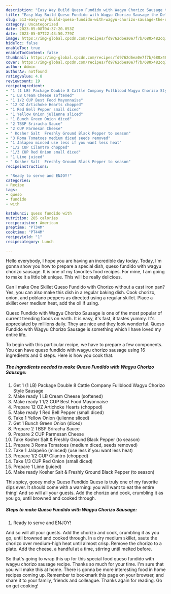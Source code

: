 ```yaml
---
description: "Easy Way Build Queso Fundido with Wagyu Chorizo Sausage the Delicious"
title: "Easy Way Build Queso Fundido with Wagyu Chorizo Sausage the Delicious"
slug: 513-easy-way-build-queso-fundido-with-wagyu-chorizo-sausage-the-delicious
category: Uncategorized
date: 2023-05-08T04:37:20.053Z
date: 2023-05-07T22:43:50.779Z
image: https://img-global.cpcdn.com/recipes/fd9762d6ea0e7f7b/680x482cq70/queso-fundido-with-wagyu-chorizo-sausage-recipe-main-photo.jpg
hideToc: false
enableToc: true
enableTocContent: false
thumbnail: https://img-global.cpcdn.com/recipes/fd9762d6ea0e7f7b/680x482cq70/queso-fundido-with-wagyu-chorizo-sausage-recipe-main-photo.jpg
cover: https://img-global.cpcdn.com/recipes/fd9762d6ea0e7f7b/680x482cq70/queso-fundido-with-wagyu-chorizo-sausage-recipe-main-photo.jpg
author: Admin
authorAv: notfound
ratingvalue: 4.8
reviewcount: 19
recipeingredient:
- "1 (1 LB) Package Double 8 Cattle Company Fullblood Wagyu Chorizo Style Sausage"
- "1 LB Cream Cheese softened"
- "1 1/2 CUP Best Food Mayonnaise"
- "12 OZ Artichoke Hearts chopped"
- "1 Red Bell Pepper small diced"
- "1 Yellow Onion julienne sliced"
- "1 Bunch Green Onion diced"
- "2 TBSP Sriracha Sauce"
- "2 CUP Parmesan Cheese"
- " Kosher Salt  Freshly Ground Black Pepper to season"
- "3 Roma Tomatoes medium diced seeds removed"
- "1 Jalapeo minced use less if you want less heat"
- "1/2 CUP Cilantro chopped"
- "1/3 CUP Red Onion small diced"
- "1 Lime juiced"
- " Kosher Salt  Freshly Ground Black Pepper to season"
recipeinstructions:

- "Ready to serve and ENJOY!"
categories:
- Recipe
tags:
- queso
- fundido
- with

katakunci: queso fundido with 
nutrition: 285 calories
recipecuisine: American
preptime: "PT34M"
cooktime: "PT44M"
recipeyield: "1"
recipecategory: Lunch

---
```



Hello everybody, I hope you are having an incredible day today. Today, I'm gonna show you how to prepare a special dish, queso fundido with wagyu chorizo sausage. It is one of my favorites food recipes. For mine, I am going to make it a little bit unique. This will be really delicious.

Can I make One Skillet Queso Fundido with Chorizo without a cast iron pan? Yes, you can also make this dish in a regular baking dish. Cook chorizo, onion, and poblano peppers as directed using a regular skillet. Place a skillet over medium heat, add the oil if using.

Queso Fundido with Wagyu Chorizo Sausage is one of the most popular of current trending foods on earth. It is easy, it's fast, it tastes yummy. It's appreciated by millions daily. They are nice and they look wonderful. Queso Fundido with Wagyu Chorizo Sausage is something which I have loved my entire life.


To begin with this particular recipe, we have to prepare a few components. You can have queso fundido with wagyu chorizo sausage using 16 ingredients and 0 steps. Here is how you cook that.

<!--inarticleads1-->

##### The ingredients needed to make Queso Fundido with Wagyu Chorizo Sausage:

1. Get 1 (1 LB) Package Double 8 Cattle Company Fullblood Wagyu Chorizo Style Sausage
1. Make ready 1 LB Cream Cheese (softened)
1. Make ready 1 1/2 CUP Best Food Mayonnaise
1. Prepare 12 OZ Artichoke Hearts (chopped)
1. Make ready 1 Red Bell Pepper (small diced)
1. Take 1 Yellow Onion (julienne sliced)
1. Get 1 Bunch Green Onion (diced)
1. Prepare 2 TBSP Sriracha Sauce
1. Prepare 2 CUP Parmesan Cheese
1. Take  Kosher Salt &amp; Freshly Ground Black Pepper (to season)
1. Prepare 3 Roma Tomatoes (medium diced, seeds removed)
1. Take 1 Jalapeño (minced) (use less if you want less heat)
1. Prepare 1/2 CUP Cilantro (chopped)
1. Take 1/3 CUP Red Onion (small diced)
1. Prepare 1 Lime (juiced)
1. Make ready  Kosher Salt &amp; Freshly Ground Black Pepper (to season)


This spicy, gooey melty Queso Fundido Queso is truly one of my favorite dips ever. It should come with a warning: you will want to eat the entire thing! And so will all your guests. Add the chorizo and cook, crumbling it as you go, until browned and cooked through. 

<!--inarticleads2-->

##### Steps to make Queso Fundido with Wagyu Chorizo Sausage:


1. Ready to serve and ENJOY!

And so will all your guests. Add the chorizo and cook, crumbling it as you go, until browned and cooked through. In a dry medium skillet, saute the chorizo over medium-high heat until almost crisp. Remove the chorizo to a plate. Add the cheese, a handful at a time, stirring until melted before. 

So that's going to wrap this up for this special food queso fundido with wagyu chorizo sausage recipe. Thanks so much for your time. I'm sure that you will make this at home. There is gonna be more interesting food in home recipes coming up. Remember to bookmark this page on your browser, and share it to your family, friends and colleague. Thanks again for reading. Go on get cooking!
